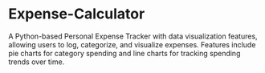 # Expense-Calculator
 A Python-based Personal Expense Tracker with data visualization features, allowing users to log, categorize, and visualize expenses. Features include pie charts for category spending and line charts for tracking spending trends over time.
